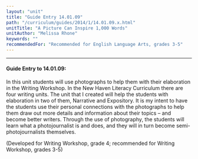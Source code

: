 ```yaml
---
layout: "unit"
title: "Guide Entry 14.01.09"
path: "/curriculum/guides/2014/1/14.01.09.x.html"
unitTitle: "A Picture Can Inspire 1,000 Words"
unitAuthor: "Melissa Rhone"
keywords: ""
recommendedFor: "Recommended for English Language Arts, grades 3-5"
---
```

<body>
<hr/>
<h4>
Guide Entry to 14.01.09:
</h4>
<p>
In this unit students will use photographs to help them with their elaboration in the Writing Workshop. In the New Haven Literacy Curriculum there are four writing units. The unit that I created will help the students with elaboration in two of them, Narrative and Expository. It is my intent to have the students use their personal connections with the photographs to help them draw out more details and information about their topics – and become better writers. Through the use of photography, the students will learn what a photojournalist is and does, and they will in turn become semi-photojournalists themselves.
</p>
<p>
(Developed for Writing Workshop, grade 4; recommended for Writing Workshop, grades 3-5)
<b>
</b>
</p>
</body>